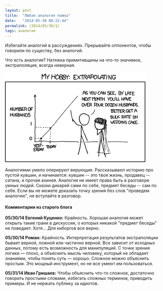 ```yaml
---
layout: post
title:  "Любая аналогия ложна"
date:   "2014-05-30 08:22:44"
permalink: /2014/05/30/1/
tags: аналогия
---
```


Избегайте аналогий в рассуждениях. Прерывайте оппонентов, чтобы говорили по
существу, без аналогий.

Что есть аналогия? Натяжка примитивщины на что-то значимое, экстраполяция,
всегда неверная.

![screenshot](/assets/static/extrapolating.png)

Аналогиями умело оперируют верующие. Рассказывают историю про пустой кувшин, и
начинается: кувшин -- это твоя жизнь, продавец -- сатана, и прочая ахинея.
Аналогия не имеет права быть в разговоре умных людей. Сказки дикарей сами по
себе, предмет беседы -- сам по себе.  Если вы не можете доказать точку зрения
без слов "проведем аналогию", не вступайте в разговор.


#### Комментарии из старого блога


**05/30/14 Евгений Куценко:** Крайность. Хорошая аналогия может открыть такие
  грани в дискуссии, о которых никакой "предмет беседы" не поведает. Хотя... Для
  киборгов все верно.


**05/30/14 Роман:** Крайность. Интерпретация результатов экстраполяции
  бывает верной, ложной или частично верной. Все зависит от исходных
  данных, потому есть возможность для манипуляций. С точки зрения
  логики — плохо, а объяснить мысль человеку, который не обладает
  знаниями, чтобы понять суть — хорошо. Сложное можно объяснить
  простым. Это мощный инструмент, но не все умеют им пользоваться.


**05/31/14 Иван Гришаев:** Чтобы объяснить что-то сложное, достаточно
говорить простыми словами, избегать сложных терминов, приводить
примеры.  И не нержать публику за идиотов.
